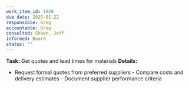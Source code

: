 ```yaml
---
work_item_id: 1020
due date: 2025-01-22
responsible: Greg
accountable: Greg
consulted: Shawn, Jeff
informed: Board
status: ""
---
```


**Task:** Get quotes and lead times for materials
**Details:**
- Request formal quotes from preferred suppliers - Compare costs and delivery estimates - Document supplier performance criteria
